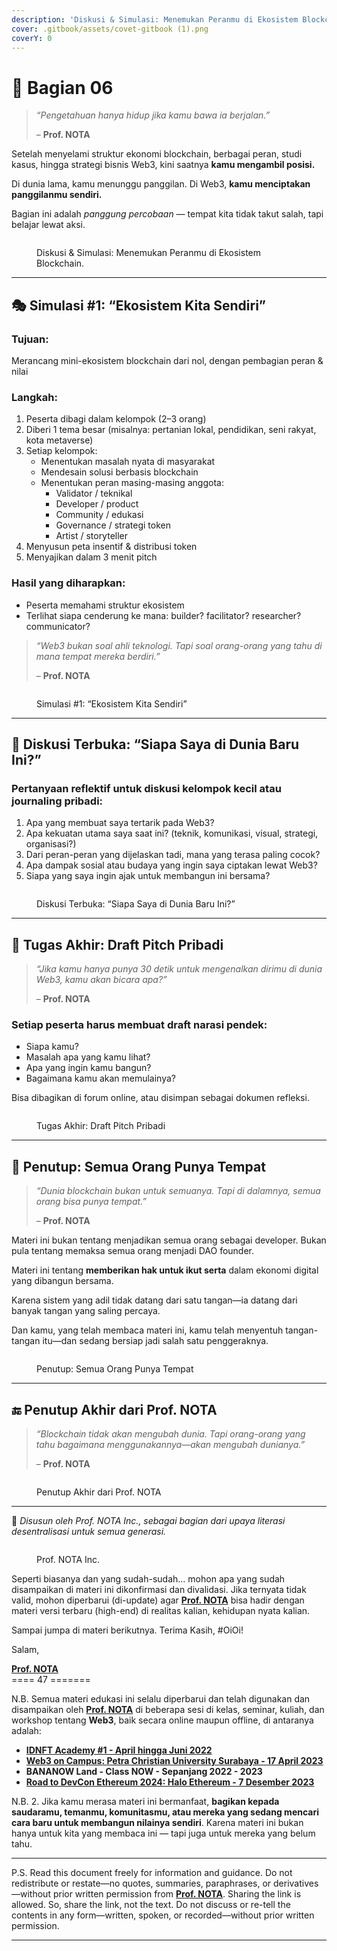 ```yaml
---
description: 'Diskusi & Simulasi: Menemukan Peranmu di Ekosistem Blockchain.'
cover: .gitbook/assets/covet-gitbook (1).png
coverY: 0
---
```


# 🔏 Bagian 06

> _“Pengetahuan hanya hidup jika kamu bawa ia berjalan.”_
>
> – **Prof. NOTA**

Setelah menyelami struktur ekonomi blockchain, berbagai peran, studi kasus, hingga strategi bisnis Web3, kini saatnya **kamu mengambil posisi.**

Di dunia lama, kamu menunggu panggilan. Di Web3, **kamu menciptakan panggilanmu sendiri.**

Bagian ini adalah _panggung percobaan_ — tempat kita tidak takut salah, tapi belajar lewat aksi.

<figure><img src=".gitbook/assets/06.png" alt=""><figcaption><p>Diskusi &#x26; Simulasi: Menemukan Peranmu di Ekosistem Blockchain.</p></figcaption></figure>

***

## 🎭 Simulasi #1: “Ekosistem Kita Sendiri”

### **Tujuan:**

Merancang mini-ekosistem blockchain dari nol, dengan pembagian peran & nilai

### **Langkah:**

1. Peserta dibagi dalam kelompok (2–3 orang)
2. Diberi 1 tema besar (misalnya: pertanian lokal, pendidikan, seni rakyat, kota metaverse)
3. Setiap kelompok:
   * Menentukan masalah nyata di masyarakat
   * Mendesain solusi berbasis blockchain
   * Menentukan peran masing-masing anggota:
     * Validator / teknikal
     * Developer / product
     * Community / edukasi
     * Governance / strategi token
     * Artist / storyteller
4. Menyusun peta insentif & distribusi token
5. Menyajikan dalam 3 menit pitch

### **Hasil yang diharapkan:**

* Peserta memahami struktur ekosistem
* Terlihat siapa cenderung ke mana: builder? facilitator? researcher? communicator?

> _“Web3 bukan soal ahli teknologi. Tapi soal orang-orang yang tahu di mana tempat mereka berdiri.”_
>
> – **Prof. NOTA**

<figure><img src=".gitbook/assets/06a.png" alt=""><figcaption><p>Simulasi #1: “Ekosistem Kita Sendiri”</p></figcaption></figure>

***

## 💬 Diskusi Terbuka: “Siapa Saya di Dunia Baru Ini?”

### **Pertanyaan reflektif untuk diskusi kelompok kecil atau journaling pribadi:**

1. Apa yang membuat saya tertarik pada Web3?
2. Apa kekuatan utama saya saat ini? (teknik, komunikasi, visual, strategi, organisasi?)
3. Dari peran-peran yang dijelaskan tadi, mana yang terasa paling cocok?
4. Apa dampak sosial atau budaya yang ingin saya ciptakan lewat Web3?
5. Siapa yang saya ingin ajak untuk membangun ini bersama?

<figure><img src=".gitbook/assets/06b.png" alt=""><figcaption><p>Diskusi Terbuka: “Siapa Saya di Dunia Baru Ini?”</p></figcaption></figure>

***

## 📄 Tugas Akhir: Draft Pitch Pribadi

> _“Jika kamu hanya punya 30 detik untuk mengenalkan dirimu di dunia Web3, kamu akan bicara apa?”_
>
> – **Prof. NOTA**

### Setiap peserta harus membuat draft narasi pendek:

* Siapa kamu?
* Masalah apa yang kamu lihat?
* Apa yang ingin kamu bangun?
* Bagaimana kamu akan memulainya?

Bisa dibagikan di forum online, atau disimpan sebagai dokumen refleksi.

<figure><img src=".gitbook/assets/06c.png" alt=""><figcaption><p>Tugas Akhir: Draft Pitch Pribadi</p></figcaption></figure>

***

## 🧩 Penutup: Semua Orang Punya Tempat

> _“Dunia blockchain bukan untuk semuanya. Tapi di dalamnya, semua orang bisa punya tempat.”_
>
> – **Prof. NOTA**

Materi ini bukan tentang menjadikan semua orang sebagai developer. Bukan pula tentang memaksa semua orang menjadi DAO founder.

Materi ini tentang **memberikan hak untuk ikut serta** dalam ekonomi digital yang dibangun bersama.

Karena sistem yang adil tidak datang dari satu tangan—ia datang dari banyak tangan yang saling percaya.

Dan kamu, yang telah membaca materi ini, kamu telah menyentuh tangan-tangan itu—dan sedang bersiap jadi salah satu penggeraknya.

<figure><img src=".gitbook/assets/06d.png" alt=""><figcaption><p>Penutup: Semua Orang Punya Tempat</p></figcaption></figure>

***

## 🔚 Penutup Akhir dari Prof. NOTA

> _“Blockchain tidak akan mengubah dunia. Tapi orang-orang yang tahu bagaimana menggunakannya—akan mengubah dunianya.”_
>
> – **Prof. NOTA**

<figure><img src=".gitbook/assets/06e.png" alt=""><figcaption><p>Penutup Akhir dari Prof. NOTA</p></figcaption></figure>

***

📌 _Disusun oleh Prof. NOTA Inc., sebagai bagian dari upaya literasi desentralisasi untuk semua generasi._

<figure><img src=".gitbook/assets/oioi-token.png" alt=""><figcaption><p>Prof. NOTA Inc.</p></figcaption></figure>

Seperti biasanya dan yang sudah-sudah… mohon apa yang sudah disampaikan di materi ini dikonfirmasi dan divalidasi. Jika ternyata tidak valid, mohon diperbarui (di-update) agar [**Prof. NOTA**](https://nota.endhonesa.com/) bisa hadir dengan materi versi terbaru (high-end) di realitas kalian, kehidupan nyata kalian.

Sampai jumpa di materi berikutnya. Terima Kasih, #OiOi!

Salam,

[**Prof. NOTA**](https://nota.endhonesa.com/)\
\==== 47 =======

N.B. Semua materi edukasi ini selalu diperbarui dan telah digunakan dan disampaikan oleh [**Prof. NOTA**](https://nota.endhonesa.com/) di beberapa sesi di kelas, seminar, kuliah, dan workshop tentang **Web3**, baik secara online maupun offline, di antaranya adalah:

* [**IDNFT Academy #1 - April hingga Juni 2022**](https://www.instagram.com/idnftacademy/)
* [**Web3 on Campus: Petra Christian University Surabaya - 17 April 2023**](https://web3campus.idnft.id/)
* **BANANOW Land - Class NOW - Sepanjang 2022 - 2023**
* [**Road to DevCon Ethereum 2024: Halo Ethereum - 7 Desember 2023**](https://pintu.co.id/news/61828-pintu-sponsori-event-halo-ethereum)

N.B. 2. Jika kamu merasa materi ini bermanfaat, **bagikan kepada saudaramu, temanmu, komunitasmu, atau mereka yang sedang mencari cara baru untuk membangun nilainya sendiri**. Karena materi ini bukan hanya untuk kita yang membaca ini — tapi juga untuk mereka yang belum tahu.

***

P.S. Read this document freely for information and guidance. Do not redistribute or restate—no quotes, summaries, paraphrases, or derivatives—without prior written permission from [**Prof. NOTA**](https://nota.endhonesa.com/). Sharing the link is allowed. So, share the link, not the text. Do not discuss or re-tell the contents in any form—written, spoken, or recorded—without prior written permission.

***
